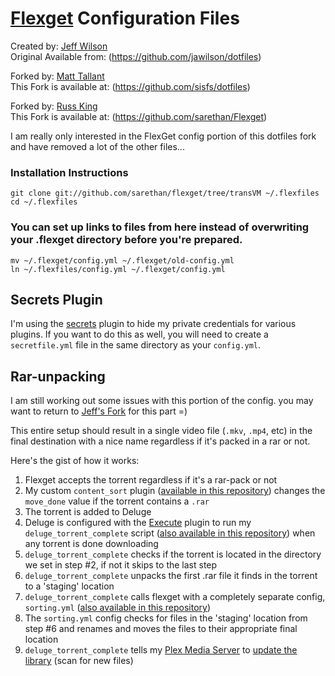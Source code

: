 # [Flexget](http://www.flexget.com) Configuration Files

Created by: [Jeff Wilson](mailto:jeff@jeffalwilson.com)  
Original Available from: (https://github.com/jawilson/dotfiles)

Forked by: [Matt Tallant](mailto:m.tallant+github@gmail.com)  
This Fork is available at: (https://github.com/sisfs/dotfiles)

Forked by: [Russ King](mailto:russelltking@gmail.com)  
This Fork is available at: (https://github.com/sarethan/Flexget)

I am really only interested in the FlexGet config portion of this dotfiles fork and have removed a lot of the other files...


### Installation Instructions ###

    git clone git://github.com/sarethan/flexget/tree/transVM ~/.flexfiles
    cd ~/.flexfiles
    
### You can set up links to files from here instead of overwriting your .flexget directory before you're prepared. ###

    mv ~/.flexget/config.yml ~/.flexget/old-config.yml
    ln ~/.flexfiles/config.yml ~/.flexget/config.yml 


## Secrets Plugin ##

I'm using the [secrets](http://flexget.com/wiki/Plugins/secrets) plugin to hide my private credentials for various plugins. If you want to do this as well, you will need to create a ``secretfile.yml`` file in the same directory as your ``config.yml``.


## Rar-unpacking

I am still working out some issues with this portion of the config. you may want to return to [Jeff's Fork](https://github.com/jawilson/dotfiles/tree/master/flexget) for this part =)

This entire setup should result in a single video file (``.mkv``, ``.mp4``, etc) in the final destination with a nice name regardless if it's packed in a rar or not.

Here's the gist of how it works:
  1. Flexget accepts the torrent regardless if it's a rar-pack or not
  2. My custom ``content_sort`` plugin ([available in this repository](https://github.com/sisfs/dotfiles/blob/master/flexget/plugins/content_sort.py)) changes the ``move_done`` value if the torrent contains a ``.rar``
  3. The torrent is added to Deluge
  4. Deluge is configured with the [Execute](http://dev.deluge-torrent.org/wiki/Plugins/Execute) plugin to run my ``deluge_torrent_complete`` script ([also available in this repository](https://github.com/sisfs/dotfiles/blob/master/bin/deluge_torrent_complete)) when any torrent is done downloading
  5. ``deluge_torrent_complete`` checks if the torrent is located in the directory we set in step #2, if not it skips to the last step
  6. ``deluge_torrent_complete`` unpacks the first .rar file it finds in the torrent to a 'staging' location
  7. ``deluge_torrent_complete`` calls flexget with a completely separate config, ``sorting.yml`` ([also available in this repository](https://github.com/sisfs/dotfiles/blob/master/flexget/sorting.yml))
  8. The ``sorting.yml`` config checks for files in the 'staging' location from step #6 and renames and moves the files to their appropriate final location
  9. ``deluge_torrent_complete`` tells my [Plex Media Server](https://plex.tv/) to [update the library](http://forums.plex.tv/discussion/comment/372419/#Comment_372419) (scan for new files)
